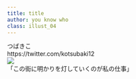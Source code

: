 ```yaml
---
title: title
author: you know who
class: illust_04
---
```




<div class="page-header">
<div class="illust-author">つばきこ</div>
<div class="social">https://twitter.com/kotsubaki12</div>
<!--https://www.pixiv.net/users/45904121-->
</div>
<div class="illust-image">
<img src="image/illust-kotsubaki.png" />
</div>
<div class='illust-message'>「この街に明かりを灯していくのが私の仕事」</div>
